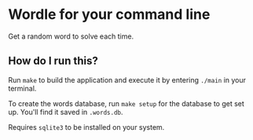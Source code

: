 # Wordle for your command line

Get a random word to solve each time.

## How do I run this?

Run `make` to build the application and execute it by entering `./main` in your terminal.

To create the words database, run `make setup` for the database to get set up. You'll find it saved in `.words.db`.

Requires `sqlite3` to be installed on your system.
